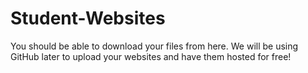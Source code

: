 # Student-Websites

You should be able to download your files from here. We will be using GitHub later to upload your websites and have them hosted for free!
